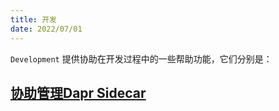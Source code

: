 ```yaml
---
title: 开发
date: 2022/07/01
---
```


`Development` 提供协助在开发过程中的一些帮助功能，它们分别是：

## [协助管理Dapr Sidecar](/framework/Utils/development-dapr)



